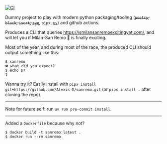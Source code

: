 [![CI](https://github.com/Alexis-D/sanremo/actions/workflows/ci.yml/badge.svg)](https://github.com/Alexis-D/sanremo/actions/workflows/ci.yml)

Dummy project to play with modern python packaging/tooling (~~`poetry`, `black`, `isort`, [`rye`](https://rye.astral.sh/)~~, `pipx`, [`uv`](https://docs.astral.sh/uv/)) and github actions.

Produces a CLI that queries <https://ismilansanremoexcitingyet.com/>, and will let you if Milan-San Remo 🚴 is finally
exciting.

Most of the year, and during most of the race, the produced CLI should output something like this:

```
$ sanremo
❌ what did you expect?
$ echo $?
1
```

Wanna try it? Easily install with `pipx install git+https://github.com/Alexis-D/sanremo.git` (or `pipx install .` after
cloning the repo).

---

Note for future self: run `uv run pre-commit install`.

---

Added a `Dockerfile` because why not?

```
$ docker build -t sanremo:latest .
$ docker run --rm sanremo
```
